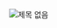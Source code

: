 ![제목 없음](https://user-images.githubusercontent.com/52450937/118498646-38f19800-b761-11eb-86fc-350dbb024237.png)
